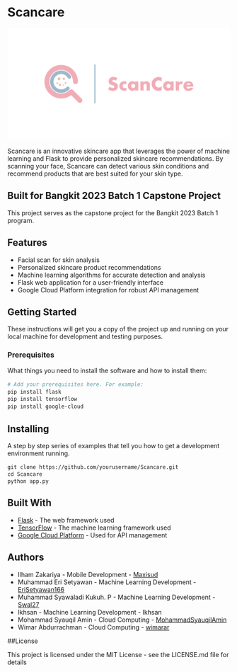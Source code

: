 # Scancare

![Scancare Logo](logo_scancare.png)

Scancare is an innovative skincare app that leverages the power of machine learning and Flask to provide personalized skincare recommendations. By scanning your face, Scancare can detect various skin conditions and recommend products that are best suited for your skin type. 

## Built for Bangkit 2023 Batch 1 Capstone Project

This project serves as the capstone project for the Bangkit 2023 Batch 1 program. 

## Features

- Facial scan for skin analysis
- Personalized skincare product recommendations
- Machine learning algorithms for accurate detection and analysis
- Flask web application for a user-friendly interface
- Google Cloud Platform integration for robust API management

## Getting Started

These instructions will get you a copy of the project up and running on your local machine for development and testing purposes.

### Prerequisites

What things you need to install the software and how to install them:
```bash
# Add your prerequisites here. For example:
pip install flask
pip install tensorflow
pip install google-cloud
```

## Installing
A step by step series of examples that tell you how to get a development environment running.
```
git clone https://github.com/yourusername/Scancare.git
cd Scancare
python app.py
```

## Built With
- [Flask](http://flask.palletsprojects.com/) - The web framework used
- [TensorFlow](http://flask.palletsprojects.com/) - The machine learning framework used
- [Google Cloud Platform]( https://cloud.google.com/) - Used for API management

## Authors
- Ilham Zakariya - Mobile Development - [Maxisud](https://github.com/Maxisud)
- Muhammad Eri Setyawan - Machine Learning Development - [EriSetyawan166](https://github.com/EriSetyawan166)
- Muhammad Syawaladi Kukuh. P - Machine Learning Development - [Swal27](https://github.com/Swal27)
- Ikhsan - Machine Learning Development - Ikhsan
- Mohammad Syauqil Amin - Cloud Computing - [MohammadSyauqilAmin](https://github.com/MohammadSyauqilAmin)
- Wimar Abdurrachman - Cloud Computing - [wimarar](https://github.com/wimarar)


##License

This project is licensed under the MIT License - see the LICENSE.md file for details
